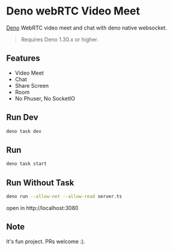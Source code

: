 # Deno webRTC Video Meet

[Deno](https://deno.land/) WebRTC video meet and chat with deno native
websocket.

> Requires Deno 1.30.x or higher.

## Features

- Video Meet
- Chat
- Share Screen
- Room
- No Phuser, No SocketIO

## Run Dev

```bash
deno task dev
```
## Run

```bash
deno task start
```

## Run Without Task

```bash
deno run --allow-net --allow-read server.ts
```

open in http://localhost:3080

<!-- ## Demo -->

<!-- https://lite-meet.deno.dev/ -->

## Note

It's fun project. PRs welcome :).

<!-- [Deploy](https://dash.deno.com/new?url=https://raw.githubusercontent.com/herudi/deno-webrtc-video-meet/master/server.ts) -->
